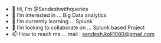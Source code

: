 - 👋 Hi, I’m @Sandeshwithqueries
- 👀 I’m interested in ... Big Data analytics
- 🌱 I’m currently learning ... Splunk
- 💞️ I’m looking to collaborate on ... Splunk based Project
- 📫 How to reach me ... mail : sandesh.koli1080@gmail.com

<!---
Sandeshwithqueries/Sandeshwithqueries is a ✨ special ✨ repository because its `README.md` (this file) appears on your GitHub profile.
You can click the Preview link to take a look at your changes.
--->
